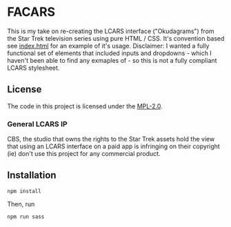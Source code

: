 # FACARS

This is my take on re-creating the LCARS interface ("Okudagrams") from the Star Trek
television series using pure HTML / CSS. It's convention based see [index.html](index.html)
for an example of it's usage. Disclaimer: I wanted a fully functional set of elements that
included inputs and dropdowns - which I haven't been able to find any exmaples of - so this
is not a fully compliant LCARS stylesheet.

## License

The code in this project is licensed under the [MPL-2.0](https://spdx.org/licenses/MPL-2.0.html).

### General LCARS IP

CBS, the studio that owns the rights to the Star Trek assets hold the view that using an LCARS
interface on a paid app is infringing on their copyright (ie) don't use this project for any
commercial product.

## Installation

```
npm install
```

Then, run

```
npm run sass
```

